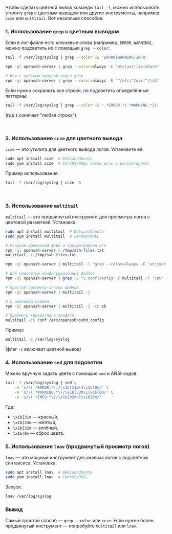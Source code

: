 Чтобы сделать цветной вывод команды `tail -f`, можно использовать утилиту `grep` с цветным выводом или другие инструменты, например `ccze` или `multitail`. Вот несколько способов:

### 1. **Использование `grep` с цветным выводом**
Если в лог-файле есть ключевые слова (например, `ERROR`, `WARNING`), можно подсветить их с помощью `grep --color`:

```bash
tail -f /var/log/syslog | grep --color -E 'ERROR|WARNING|INFO'
```
```bash
rpm -ql openssh-server | grep --color=always -E "etc|usr|lib|share"

# Или с цветным выводом через grep
rpm -ql openssh-server | grep --color=always -E "^/etc|^/usr|^/lib"
```

Если нужно сохранить все строки, но подсветить определённые паттерны:
```bash
tail -f /var/log/syslog | grep --color -E '.*ERROR.*|.*WARNING.*|$'
```
(где `$` означает "любая строка")




<br/>



### 2. **Использование `ccze` для цветного вывода**
`ccze` — это утилита для цветного вывода логов. Установите её:
```bash
sudo apt install ccze  # Debian/Ubuntu
sudo yum install ccze  # CentOS/RHEL (если есть в репозиториях)
```

Пример использования:
```bash
tail -f /var/log/syslog | ccze -A
```
<br/>



### 3. **Использование `multitail`**
`multitail` — это продвинутый инструмент для просмотра логов с цветовой разметкой. Установка:
```bash
sudo apt install multitail  # Debian/Ubuntu
sudo yum install multitail  # CentOS/RHEL
```
```bash
# Создаем временный файл и просматриваем его
rpm -ql openssh-server > /tmp/ssh-files.txt
multitail -c /tmp/ssh-files.txt

rpm -ql openssh-server | multitail -l "grep --color=always -E 'etc|usr|lib|share'"

# Для подсветки конфигурационных файлов
rpm -ql openssh-server | grep -E "\.conf|config" | multitail -l "cat" -cS conf

# Простой просмотр списка файлов
rpm -ql openssh-server | multitail -j

# С цветовой схемой
rpm -ql openssh-server | multitail -j -cS sh

# Просмотр конкретного конфига
multitail -cS conf /etc/openssh/sshd_config
```


Пример:
```bash
multitail -c /var/log/syslog
```
(флаг `-c` включает цветной вывод)

### 4. **Использование `sed` для подсветки**
Можно вручную задать цвета с помощью `sed` и ANSI-кодов:
```bash
tail -f /var/log/syslog | sed \
    -e 's/\(.*ERROR.*\)/\x1b[31m\1\x1b[0m/' \
    -e 's/\(.*WARNING.*\)/\x1b[33m\1\x1b[0m/' \
    -e 's/\(.*INFO.*\)/\x1b[32m\1\x1b[0m/'
```
Где:
- `\x1b[31m` — красный,
- `\x1b[33m` — жёлтый,
- `\x1b[32m` — зелёный,
- `\x1b[0m` — сброс цвета.

### 5. **Использование `lnav` (продвинутый просмотр логов)**
`lnav` — это мощный инструмент для анализа логов с подсветкой синтаксиса. Установка:
```bash
sudo apt install lnav  # Debian/Ubuntu
sudo yum install lnav  # CentOS/RHEL
```

Запуск:
```bash
lnav /var/log/syslog
```

### Вывод
Самый простой способ — `grep --color` или `ccze`. Если нужен более продвинутый инструмент — попробуйте `multitail` или `lnav`.
